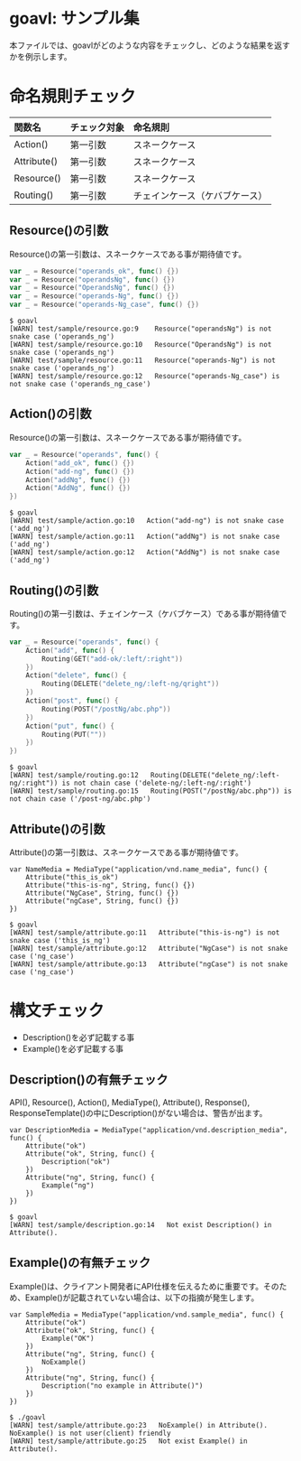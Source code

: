# goavl: サンプル集
本ファイルでは、goavlがどのような内容をチェックし、どのような結果を返すかを例示します。

# 命名規則チェック

|関数名|チェック対象|命名規則|
|:--|:--|:--|
|Action()|第一引数|スネークケース|
|Attribute()|第一引数|スネークケース|
|Resource()|第一引数|スネークケース|
|Routing()|第一引数|チェインケース（ケバブケース）|


## Resource()の引数
Resource()の第一引数は、スネークケースである事が期待値です。
``` test/sample/resource.go
var _ = Resource("operands_ok", func() {})
var _ = Resource("operandsNg", func() {})
var _ = Resource("OperandsNg", func() {})
var _ = Resource("operands-Ng", func() {})
var _ = Resource("operands-Ng_case", func() {})
```
```
$ goavl 
[WARN] test/sample/resource.go:9    Resource("operandsNg") is not snake case ('operands_ng')
[WARN] test/sample/resource.go:10   Resource("OperandsNg") is not snake case ('operands_ng')
[WARN] test/sample/resource.go:11   Resource("operands-Ng") is not snake case ('operands_ng')
[WARN] test/sample/resource.go:12   Resource("operands-Ng_case") is not snake case ('operands_ng_case')
```

## Action()の引数
Resource()の第一引数は、スネークケースである事が期待値です。
``` test/sample/action.go
var _ = Resource("operands", func() {
	Action("add_ok", func() {})
	Action("add-ng", func() {})
	Action("addNg", func() {})
	Action("AddNg", func() {})
})
```
```
$ goavl 
[WARN] test/sample/action.go:10   Action("add-ng") is not snake case ('add_ng')
[WARN] test/sample/action.go:11   Action("addNg") is not snake case ('add_ng')
[WARN] test/sample/action.go:12   Action("AddNg") is not snake case ('add_ng')
```

## Routing()の引数
Routing()の第一引数は、チェインケース（ケバブケース）である事が期待値です。
``` test/sample/resource.go
var _ = Resource("operands", func() {
	Action("add", func() {
		Routing(GET("add-ok/:left/:right"))
	})
	Action("delete", func() {
		Routing(DELETE("delete_ng/:left-ng/qright"))
	})
	Action("post", func() {
		Routing(POST("/postNg/abc.php"))
	})
	Action("put", func() {
		Routing(PUT(""))
	})
})
```
```
$ goavl 
[WARN] test/sample/routing.go:12   Routing(DELETE("delete_ng/:left-ng/:right")) is not chain case ('delete-ng/:left-ng/:right')
[WARN] test/sample/routing.go:15   Routing(POST("/postNg/abc.php")) is not chain case ('/post-ng/abc.php')
```

## Attribute()の引数
Attribute()の第一引数は、スネークケースである事が期待値です。
```
var NameMedia = MediaType("application/vnd.name_media", func() {
	Attribute("this_is_ok")
	Attribute("this-is-ng", String, func() {})
	Attribute("NgCase", String, func() {})
	Attribute("ngCase", String, func() {})
})
```
```
$ goavl 
[WARN] test/sample/attribute.go:11   Attribute("this-is-ng") is not snake case ('this_is_ng')
[WARN] test/sample/attribute.go:12   Attribute("NgCase") is not snake case ('ng_case')
[WARN] test/sample/attribute.go:13   Attribute("ngCase") is not snake case ('ng_case')
```

# 構文チェック
- Description()を必ず記載する事
- Example()を必ず記載する事

## Description()の有無チェック
API(), Resource(), Action(), MediaType(), Attribute(), Response(), ResponseTemplate()の中にDescription()がない場合は、警告が出ます。
```
var DescriptionMedia = MediaType("application/vnd.description_media", func() {
	Attribute("ok")
	Attribute("ok", String, func() {
		Description("ok")
	})
	Attribute("ng", String, func() {
		Example("ng")
	})
})
```
```
$ goavl
[WARN] test/sample/description.go:14   Not exist Description() in Attribute().
```
## Example()の有無チェック
Example()は、クライアント開発者にAPI仕様を伝えるために重要です。そのため、Example()が記載されていない場合は、以下の指摘が発生します。
```
var SampleMedia = MediaType("application/vnd.sample_media", func() {
	Attribute("ok")
	Attribute("ok", String, func() {
		Example("OK")
	})
	Attribute("ng", String, func() {
		NoExample()
	})
	Attribute("ng", String, func() {
		Description("no example in Attribute()")
	})
})
```
```
$ ./goavl 
[WARN] test/sample/attribute.go:23   NoExample() in Attribute(). NoExample() is not user(client) friendly
[WARN] test/sample/attribute.go:25   Not exist Example() in Attribute().
```
